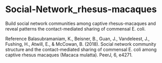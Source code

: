 # Social-Network_rhesus-macaques

Build social network communities among captive rhesus-macaques and reveal patterns the contact-mediated sharing of commensal E. coli.  

Reference
Balasubramaniam, K., Beisner, B., Guan, J., Vandeleest, J., Fushing, H., Atwill, E., & McCowan, B. (2018). Social network community structure and the contact-mediated sharing of commensal E. coli among captive rhesus macaques (Macaca mulatta). PeerJ, 6, e4271.
